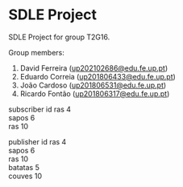 # SDLE Project

SDLE Project for group T2G16.

Group members:

1. David Ferreira (up202102686@edu.fe.up.pt)
2. Eduardo Correia (up201806433@edu.fe.up.pt)
3. João Cardoso (up201806531@edu.fe.up.pt)
4. Ricardo Fontão (up201806317@edu.fe.up.pt)


subscriber id ras 4 \
            sapos 6 \
            ras 10


publisher id ras 4 \
            sapos 6 \
            ras 10 \
            batatas 5 \
            couves 10